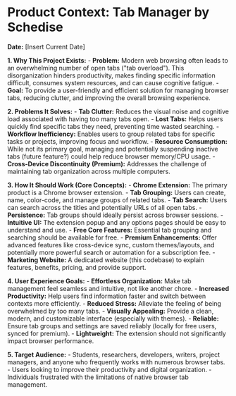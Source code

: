 # Product Context: Tab Manager by Schedise

**Date:** [Insert Current Date]

**1. Why This Project Exists:** - **Problem:** Modern web browsing often leads to an overwhelming number of open tabs ("tab overload"). This disorganization hinders productivity, makes finding specific information difficult, consumes system resources, and can cause cognitive fatigue. - **Goal:** To provide a user-friendly and efficient solution for managing browser tabs, reducing clutter, and improving the overall browsing experience.

**2. Problems It Solves:** - **Tab Clutter:** Reduces the visual noise and cognitive load associated with having too many tabs open. - **Lost Tabs:** Helps users quickly find specific tabs they need, preventing time wasted searching. - **Workflow Inefficiency:** Enables users to group related tabs for specific tasks or projects, improving focus and workflow. - **Resource Consumption:** While not its primary goal, managing and potentially suspending inactive tabs (future feature?) could help reduce browser memory/CPU usage. - **Cross-Device Discontinuity (Premium):** Addresses the challenge of maintaining tab organization across multiple computers.

**3. How It Should Work (Core Concepts):** - **Chrome Extension:** The primary product is a Chrome browser extension. - **Tab Grouping:** Users can create, name, color-code, and manage groups of related tabs. - **Tab Search:** Users can search across the titles and potentially URLs of all open tabs. - **Persistence:** Tab groups should ideally persist across browser sessions. - **Intuitive UI:** The extension popup and any options pages should be easy to understand and use. - **Free Core Features:** Essential tab grouping and searching should be available for free. - **Premium Enhancements:** Offer advanced features like cross-device sync, custom themes/layouts, and potentially more powerful search or automation for a subscription fee. - **Marketing Website:** A dedicated website (this codebase) to explain features, benefits, pricing, and provide support.

**4. User Experience Goals:** - **Effortless Organization:** Make tab management feel seamless and intuitive, not like another chore. - **Increased Productivity:** Help users find information faster and switch between contexts more efficiently. - **Reduced Stress:** Alleviate the feeling of being overwhelmed by too many tabs. - **Visually Appealing:** Provide a clean, modern, and customizable interface (especially with themes). - **Reliable:** Ensure tab groups and settings are saved reliably (locally for free users, synced for premium). - **Lightweight:** The extension should not significantly impact browser performance.

**5. Target Audience:** - Students, researchers, developers, writers, project managers, and anyone who frequently works with numerous browser tabs. - Users looking to improve their productivity and digital organization. - Individuals frustrated with the limitations of native browser tab management.
